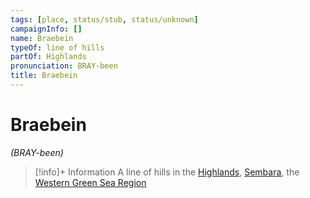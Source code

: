 ```yaml
---
tags: [place, status/stub, status/unknown]
campaignInfo: []
name: Braebein
typeOf: line of hills
partOf: Highlands
pronunciation: BRAY-been
title: Braebein
---
```


# Braebein
*(BRAY-been)*
>[!info]+ Information
> A line of hills in the [Highlands](<highlands/highlands.md>), [Sembara](<./sembara.md>), the [Western Green Sea Region](<../../western-green-sea/western-green-sea-region.md>)



